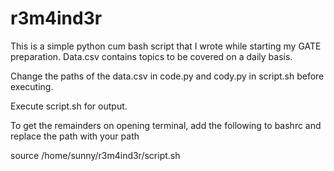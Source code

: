 # r3m4ind3r
This is a simple python cum bash script that I wrote while starting my GATE preparation.
Data.csv contains topics to be covered on a daily basis.

Change the paths of the data.csv in code.py and cody.py in script.sh before executing.

Execute script.sh for output.

To get the remainders on opening terminal, add the following to bashrc and replace the path with your path

source /home/sunny/r3m4ind3r/script.sh
